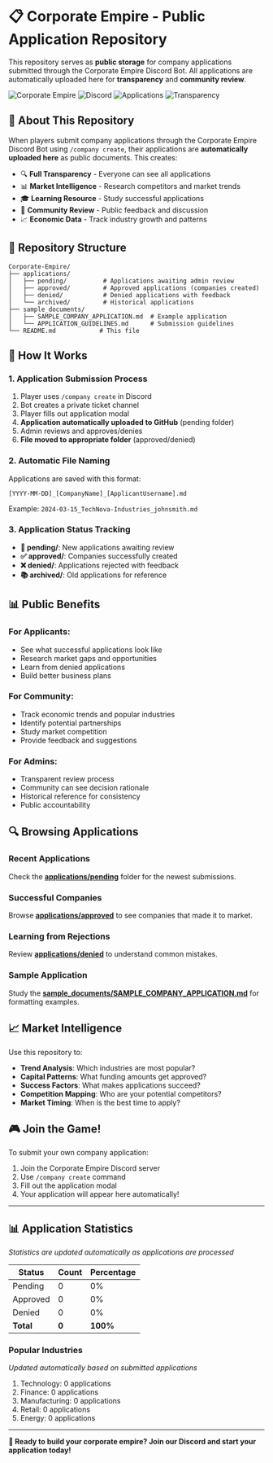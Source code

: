 # 📋 Corporate Empire - Public Application Repository

This repository serves as **public storage** for company applications submitted through the Corporate Empire Discord Bot. All applications are automatically uploaded here for **transparency** and **community review**.

![Corporate Empire](https://img.shields.io/badge/Corporate-Empire-gold?style=for-the-badge)
![Discord](https://img.shields.io/badge/Discord-Bot-7289da?style=for-the-badge&logo=discord&logoColor=white)
![Applications](https://img.shields.io/badge/Applications-Public-green?style=for-the-badge)
![Transparency](https://img.shields.io/badge/Transparency-100%25-brightgreen?style=for-the-badge)

## 🎯 About This Repository

When players submit company applications through the Corporate Empire Discord Bot using `/company create`, their applications are **automatically uploaded here** as public documents. This creates:

- 🔍 **Full Transparency** - Everyone can see all applications
- 📊 **Market Intelligence** - Research competitors and market trends  
- 🎓 **Learning Resource** - Study successful applications
- 👥 **Community Review** - Public feedback and discussion
- 📈 **Economic Data** - Track industry growth and patterns

## 📁 Repository Structure

```
Corporate-Empire/
├── applications/
│   ├── pending/          # Applications awaiting admin review
│   ├── approved/         # Approved applications (companies created)
│   ├── denied/           # Denied applications with feedback
│   └── archived/         # Historical applications
├── sample_documents/
│   ├── SAMPLE_COMPANY_APPLICATION.md  # Example application
│   └── APPLICATION_GUIDELINES.md      # Submission guidelines
└── README.md            # This file
```

## 📝 How It Works

### 1. Application Submission Process
1. Player uses `/company create` in Discord
2. Bot creates a private ticket channel
3. Player fills out application modal
4. **Application automatically uploaded to GitHub** (pending folder)
5. Admin reviews and approves/denies
6. **File moved to appropriate folder** (approved/denied)

### 2. Automatic File Naming
Applications are saved with this format:
```
[YYYY-MM-DD]_[CompanyName]_[ApplicantUsername].md
```
Example: `2024-03-15_TechNova-Industries_johnsmith.md`

### 3. Application Status Tracking
- **📁 pending/**: New applications awaiting review
- **✅ approved/**: Companies successfully created  
- **❌ denied/**: Applications rejected with feedback
- **📚 archived/**: Old applications for reference

## 📊 Public Benefits

### For Applicants:
- See what successful applications look like
- Research market gaps and opportunities
- Learn from denied applications
- Build better business plans

### For Community:
- Track economic trends and popular industries
- Identify potential partnerships
- Study market competition
- Provide feedback and suggestions

### For Admins:
- Transparent review process
- Community can see decision rationale
- Historical reference for consistency
- Public accountability

## 🔍 Browsing Applications

### Recent Applications
Check the **[applications/pending](applications/pending/)** folder for the newest submissions.

### Successful Companies  
Browse **[applications/approved](applications/approved/)** to see companies that made it to market.

### Learning from Rejections
Review **[applications/denied](applications/denied/)** to understand common mistakes.

### Sample Application
Study the **[sample_documents/SAMPLE_COMPANY_APPLICATION.md](sample_documents/SAMPLE_COMPANY_APPLICATION.md)** for formatting examples.

## 📈 Market Intelligence

Use this repository to:
- **Trend Analysis**: Which industries are most popular?
- **Capital Patterns**: What funding amounts get approved?
- **Success Factors**: What makes applications succeed?
- **Competition Mapping**: Who are your potential competitors?
- **Market Timing**: When is the best time to apply?

## 🎮 Join the Game!

To submit your own company application:
1. Join the Corporate Empire Discord server
2. Use `/company create` command
3. Fill out the application modal
4. Your application will appear here automatically!

---

## 📊 Application Statistics

*Statistics are updated automatically as applications are processed*

| Status | Count | Percentage |
|--------|-------|------------|
| Pending | 0 | 0% |
| Approved | 0 | 0% |
| Denied | 0 | 0% |
| **Total** | **0** | **100%** |

### Popular Industries
*Updated automatically based on submitted applications*

1. Technology: 0 applications
2. Finance: 0 applications  
3. Manufacturing: 0 applications
4. Retail: 0 applications
5. Energy: 0 applications

---

**🚀 Ready to build your corporate empire? Join our Discord and start your application today!**
